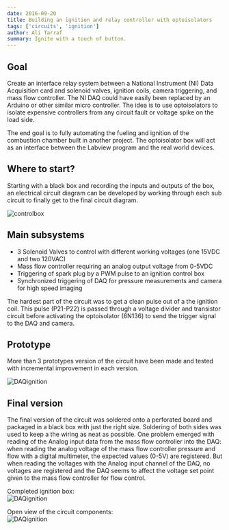 ```yaml
---
date: 2016-09-20
title: Building an ignition and relay controller with optoisolators
tags: ['circuits', 'ignition']
author: Ali Tarraf
summary: Ignite with a touch of button.
---
```


## Goal

Create an interface relay system between a National Instrument (NI) Data Acquisition card and solenoid valves, ignition coils, camera triggering, and mass flow controller. The NI DAQ could have easily been replaced by an Arduino or other similar micro controller. The idea is to use optoisolators to isolate expensive controllers from any circuit fault or voltage spike on the load side.

The end goal is to fully automating the fueling and ignition of the combustion chamber built in another project. The optoisolator box will act as an interface between the Labview program and the real world devices.

## Where to start?

Starting with a black box and recording the inputs and outputs of the box, an electrical circuit diagram can be developed by working through each sub circuit to finally get to the final circuit diagram.

![controlbox](/static/images/control-box-schematicv2.png)

## Main subsystems

- 3 Solenoid Valves to control with different working voltages (one 15VDC and two 120VAC)
- Mass flow controller requiring an analog output voltage from 0-5VDC
- Triggering of spark plug by a PWM pulse to an ignition control box
- Synchronized triggering of DAQ for pressure measurements and camera for high speed imaging

The hardest part of the circuit was to get a clean pulse out of a the ignition coil. This pulse (P21-P22) is passed through a voltage divider and transistor circuit before activating the optoisolator (6N136) to send the trigger signal to the DAQ and camera.

## Prototype

More than 3 prototypes version of the circuit have been made and tested with incremental improvement in each version.

![DAQignition](/static/images/daqignition.jpg)

## Final version

The final version of the circuit was soldered onto a perforated board and packaged in a black box with just the right size. Soldering of both sides was used to keep a the wiring as neat as possible. One problem emerged with reading of the Analog input data from the mass flow controller into the DAQ: when reading the analog voltage of the mass flow controller pressure and flow with a digital multimeter, the expected values (0-5V) are registered. But when reading the voltages with the Analog input channel of the DAQ, no voltages are registered and the DAQ seems to affect the voltage set point given to the mass flow controller for flow control.

Completed ignition box:  
![DAQignition](/static/images/ignitionbox.jpg)

Open view of the circuit components:  
![DAQignition](/static/images/ignitiontimingcircuit.jpg)
